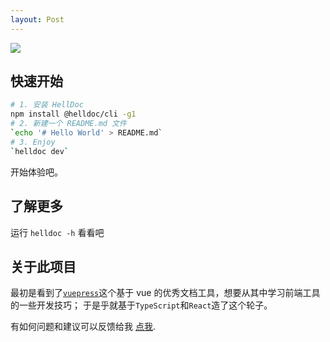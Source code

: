 ```yaml
---
layout: Post
---
```


<img src="./hell.png" >

## 快速开始

```bash
# 1. 安装 HellDoc
npm install @helldoc/cli -g1
# 2. 新建一个 README.md 文件
`echo '# Hello World' > README.md`
# 3. Enjoy
`helldoc dev`
```

开始体验吧。

## 了解更多

运行 `helldoc -h` 看看吧

## 关于此项目

最初是看到了[`vuepress`](https://vuepress.vuejs.org/zh/)这个基于 vue 的优秀文档工具，想要从其中学习前端工具的一些开发技巧；
于是乎就基于`TypeScript`和`React`造了这个轮子。

有如何问题和建议可以反馈给我 [点我](https://github.com/fimars/Hell/issues/new).
